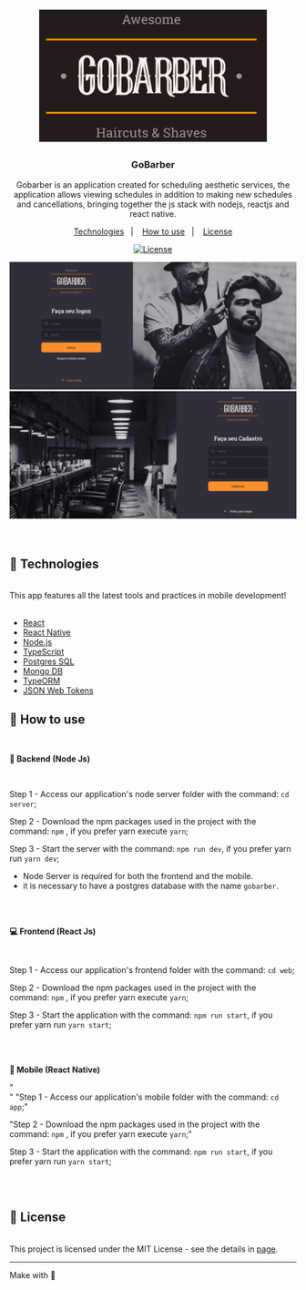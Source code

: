 <h1 align="center">
     <img src="./github/logo.svg" alt="GoBarber logo" width="400">
</h1>

<h3 align="center">
 GoBarber
</h3>

<p align="center">Gobarber is an application created for scheduling aesthetic services, the application allows viewing schedules in addition to making new schedules and cancellations, bringing together the js stack with nodejs, reactjs and react native.</p>

<p align="center">
  <a href="#rocket-technologies">Technologies</a>&nbsp;&nbsp;&nbsp;|&nbsp;&nbsp;&nbsp;
  <a href="#-how-to-use">How to use</a>&nbsp;&nbsp;&nbsp;|&nbsp;&nbsp;&nbsp;
  <a href="#memo-license">License</a>
</p>

<p align="center">
  <a href="https://opensource.org/licenses/MIT" >
    <img alt="License" src="https://img.shields.io/badge/license-MIT-%23F8952D">
  </a>
</p>

<div>
     <img src="./github/page1.png" alt="Login screenshot" width="880">
     <img src="./github/page2.png" alt="Cadastro screenshot" width="880">
</div>

<br />
<br />

## :rocket: Technologies

<br />
This app features all the latest tools and practices in mobile development!
<br />
<br />

- [React](https://reactjs.org)
- [React Native](https://facebook.github.io/react-native/)
- [Node.js](https://nodejs.org/)
- [TypeScript](https://www.typescriptlang.org/)
- [Postgres SQL](https://www.postgresql.org/)
- [Mongo DB](https://www.mongodb.com/)
- [TypeORM](https://typeorm.io/)
- [JSON Web Tokens](hhttps://jwt.io/)

## 📢 How to use

<br />

**📡 Backend (Node Js)**

<br />

Step 1 - Access our application's node server folder with the command: `cd server`;

Step 2 - Download the npm packages used in the project with the command: `npm` , if you prefer yarn execute `yarn`;

Step 3 - Start the server with the command: `npm run dev`, if you prefer yarn run `yarn dev`;

- Node Server is required for both the frontend and the mobile.
- it is necessary to have a postgres database with the name `gobarber`.

<br />
<br />

**💻 Frontend (React Js)**

<br />

Step 1 - Access our application's frontend folder with the command: `cd web`;

Step 2 - Download the npm packages used in the project with the command: `npm` , if you prefer yarn execute `yarn`;

Step 3 - Start the application with the command: `npm run start`, if you prefer yarn run `yarn start`;

<br />
<br />

**📱 Mobile (React Native)**

"<br />"
"Step 1 - Access our application's mobile folder with the command: `cd app`;"

"Step 2 - Download the npm packages used in the project with the command: `npm` , if you prefer yarn execute `yarn`;"

Step 3 - Start the application with the command: `npm run start`, if you prefer yarn run `yarn start`;

<br />
<br />

## :memo: License

<br />
This project is licensed under the MIT License - see the details in <a href="https://opensource.org/licenses/MIT">page</a>.

---

Make with :purple_heart:
